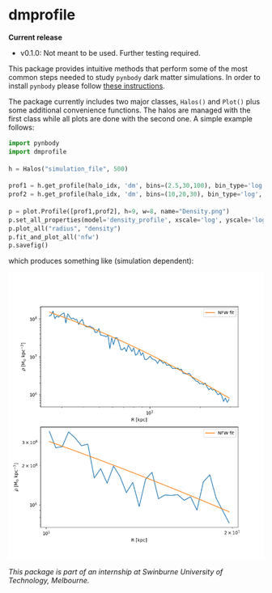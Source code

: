 # dmprofile

**Current release**

* v0.1.0: Not meant to be used. Further testing required.



This package provides intuitive methods that perform some of the most common steps needed to study `pynbody` dark matter simulations. In order to install `pynbody` please follow [these instructions](https://pynbody.github.io/pynbody/installation.html).

The package currently includes two major classes, `Halos()` and `Plot()` plus some additional convenience functions. The halos are managed with the first class while all plots are done with the second one. A simple example follows:

 
```python
import pynbody
import dmprofile

h = Halos("simulation_file", 500)

prof1 = h.get_profile(halo_idx, 'dm', bins=(2.5,30,100), bin_type='log', normalize=False)
prof2 = h.get_profile(halo_idx, 'dm', bins=(10,20,30), bin_type='log', normalize=False)

p = plot.Profile([prof1,prof2], h=9, w=8, name="Density.png")
p.set_all_properties(model='density_profile', xscale='log', yscale='log')
p.plot_all("radius", "density")
p.fit_and_plot_all('nfw')                                                                                     
p.savefig()
```
which produces something like (simulation dependent):

[Density]: https://github.com/b-fontana/DarkMatter/blob/master/Density.png
![Density][Density]
 
*This package is part of an internship at Swinburne University of Technology, Melbourne.*
